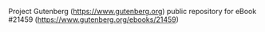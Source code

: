 Project Gutenberg (https://www.gutenberg.org) public repository for eBook #21459 (https://www.gutenberg.org/ebooks/21459)
